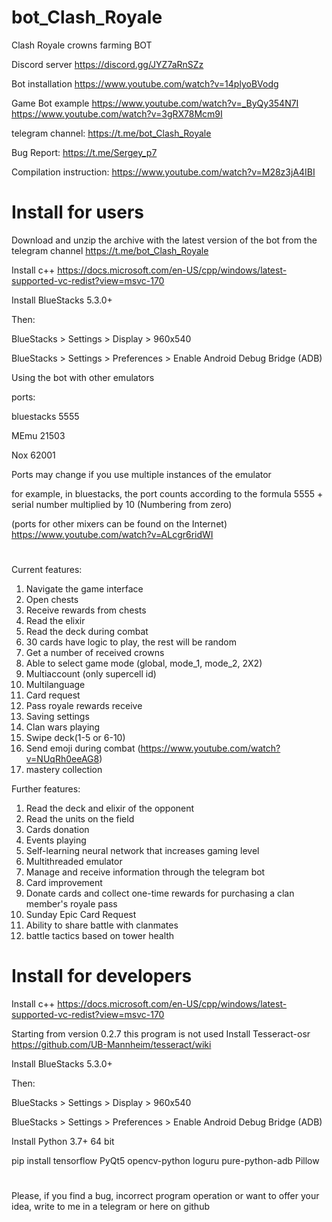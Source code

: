 # bot_Clash_Royale

Clash Royale crowns farming BOT

Discord server
https://discord.gg/JYZ7aRnSZz

Bot installation
https://www.youtube.com/watch?v=14plyoBVodg

Game Bot example
https://www.youtube.com/watch?v=_ByQy354N7I
https://www.youtube.com/watch?v=3gRX78Mcm9I

telegram channel:
https://t.me/bot_Clash_Royale

Bug Report:
https://t.me/Sergey_p7

Сompilation instruction:
https://www.youtube.com/watch?v=M28z3jA4IBI


# Install for users


Download and unzip the archive with the latest version of the bot from the telegram channel https://t.me/bot_Clash_Royale


Install с++
https://docs.microsoft.com/en-US/cpp/windows/latest-supported-vc-redist?view=msvc-170


Install BlueStacks 5.3.0+

Then:


BlueStacks > Settings > Display > 960x540

BlueStacks > Settings > Preferences > Enable Android Debug Bridge (ADB)


Using the bot with other emulators



ports:

bluestacks 5555

MEmu 21503

Nox 62001

Ports may change if you use multiple instances of the emulator

for example, in bluestacks, the port counts according to the formula 5555 + serial number multiplied by 10 (Numbering from zero)

(ports for other mixers can be found on the Internet)
https://www.youtube.com/watch?v=ALcgr6ridWI


#

Current features:

1) Navigate the game interface
2) Open chests
3) Receive rewards from chests
4) Read the elixir
5) Read the deck during combat
6) 30 cards have logic to play, the rest will be random
7) Get a number of received crowns
8) Able to select game mode (global, mode_1, mode_2, 2X2)
9) Multiaccount (only supercell id)
10) Multilanguage
11) Сard request
12) Pass royale rewards receive
13) Saving settings
14) Clan wars playing
15) Swipe deck(1-5 or 6-10)
16) Send emoji during combat (https://www.youtube.com/watch?v=NUqRh0eeAG8)
17) mastery collection


Further features:

1) Read the deck and elixir of the opponent
2) Read the units on the field
3) Cards donation
4) Events playing
5) Self-learning neural network that increases gaming level
6) Multithreaded emulator
7) Manage and receive information through the telegram bot
8) Сard improvement
9) Donate cards and collect one-time rewards for purchasing a clan member's royale pass
10) Sunday Epic Card Request
11) Ability to share battle with clanmates
12) battle tactics based on tower health

# Install for developers

Install с++
https://docs.microsoft.com/en-US/cpp/windows/latest-supported-vc-redist?view=msvc-170

Starting from version 0.2.7 this program is not used
Install Tesseract-osr
https://github.com/UB-Mannheim/tesseract/wiki 

Install BlueStacks 5.3.0+

Then:

BlueStacks > Settings > Display > 960x540

BlueStacks > Settings > Preferences > Enable Android Debug Bridge (ADB)

Install Python 3.7+ 64 bit

pip install tensorflow PyQt5 opencv-python loguru pure-python-adb Pillow 


# 

Please, if you find a bug, incorrect program operation or want to offer your idea, write to me in a telegram or here on github
